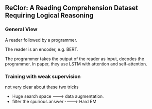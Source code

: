 ## ReClor: A Reading Comprehension Dataset Requiring Logical Reasoning

### General View
A reader followed by a programmer.

The reader is an encoder, e.g. BERT. 

The programmer takes the output of the reader as input, decodes the programmer. In paper, they use LSTM with attention and self-attention.

### Training with weak supervision

not very clear about these two tricks

* Huge search space ---> data augmentation.
* filter the spurious answer ----> Hard EM

### 